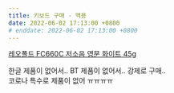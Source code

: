 ```yaml
---
title: 키보드 구매 - 맥용
date: 2022-06-02 17:13:00 +0800
# enddate: 2022-06-02 17:13:00 +0800
---
```


[레오폴드 FC660C 저소음 영문 화이트 45g](http://www.leaderskey.com/shop/item.php?it_id=1609312613)

한글 제품이 없어서.. BT 제품이 없어서.. 강제로 구매..  
코로나 특수로 제품이 없어 ㅠㅠㅠㅠ

